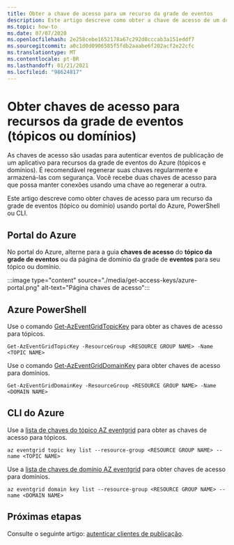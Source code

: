 ```yaml
---
title: Obter a chave de acesso para um recurso da grade de eventos
description: Este artigo descreve como obter a chave de acesso de um domínio ou tópico da grade de eventos
ms.topic: how-to
ms.date: 07/07/2020
ms.openlocfilehash: 2e258cebe1652178a67c292d0cccab3a151eddf7
ms.sourcegitcommit: a0c1d0d0906585f5fdb2aaabe6f202acf2e22cfc
ms.translationtype: MT
ms.contentlocale: pt-BR
ms.lasthandoff: 01/21/2021
ms.locfileid: "98624817"
---
```

# <a name="get-access-keys-for-event-grid-resources-topics-or-domains"></a>Obter chaves de acesso para recursos da grade de eventos (tópicos ou domínios)
As chaves de acesso são usadas para autenticar eventos de publicação de um aplicativo para recursos da grade de eventos do Azure (tópicos e domínios). É recomendável regenerar suas chaves regularmente e armazená-las com segurança. Você recebe duas chaves de acesso para que possa manter conexões usando uma chave ao regenerar a outra.

Este artigo descreve como obter chaves de acesso para um recurso da grade de eventos (tópico ou domínio) usando portal do Azure, PowerShell ou CLI. 

## <a name="azure-portal"></a>Portal do Azure
No portal do Azure, alterne para a guia **chaves de acesso** do **tópico da grade de eventos** ou da página de domínio da grade de **eventos** para seu tópico ou domínio.  

:::image type="content" source="./media/get-access-keys/azure-portal.png" alt-text="Página chaves de acesso":::

## <a name="azure-powershell"></a>Azure PowerShell
Use o comando [Get-AzEventGridTopicKey](/powershell/module/az.eventgrid/get-azeventgridtopickey) para obter as chaves de acesso para tópicos. 

```azurepowershell-interactive
Get-AzEventGridTopicKey -ResourceGroup <RESOURCE GROUP NAME> -Name <TOPIC NAME>
```

Use o comando [Get-AzEventGridDomainKey](/powershell/module/az.eventgrid/get-azeventgriddomainkey) para obter chaves de acesso para domínios. 

```azurepowershell-interactive
Get-AzEventGridDomainKey -ResourceGroup <RESOURCE GROUP NAME> -Name <DOMAIN NAME>
```

## <a name="azure-cli"></a>CLI do Azure
Use a [lista de chaves do tópico AZ eventgrid](/cli/azure/eventgrid/topic/key?view=azure-cli-latest#az-eventgrid-topic-key-list) para obter as chaves de acesso para tópicos. 

```azurecli-interactive
az eventgrid topic key list --resource-group <RESOURCE GROUP NAME> --name <TOPIC NAME>
```

Use a [lista de chaves de domínio AZ eventgrid](/cli/azure/eventgrid/domain/key?view=azure-cli-latest#az-eventgrid-domain-key-list) para obter chaves de acesso para domínios. 

```azurecli-interactive
az eventgrid domain key list --resource-group <RESOURCE GROUP NAME> --name <DOMAIN NAME>
```

## <a name="next-steps"></a>Próximas etapas
Consulte o seguinte artigo: [autenticar clientes de publicação](security-authenticate-publishing-clients.md). 
